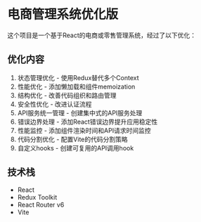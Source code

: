 # 电商管理系统优化版

这个项目是一个基于React的电商或零售管理系统，经过了以下优化：

## 优化内容
1. 状态管理优化 - 使用Redux替代多个Context
2. 性能优化 - 添加懒加载和组件memoization
3. 结构优化 - 改善代码组织和路由管理
4. 安全性优化 - 改进认证流程
5. API服务统一管理 - 创建集中式的API服务处理
6. 错误边界处理 - 添加React错误边界提升应用稳定性
7. 性能监控 - 添加组件渲染时间和API请求时间监控
8. 代码分割优化 - 配置Vite的代码分割策略
9. 自定义hooks - 创建可复用的API调用hook

## 技术栈
- React
- Redux Toolkit
- React Router v6
- Vite